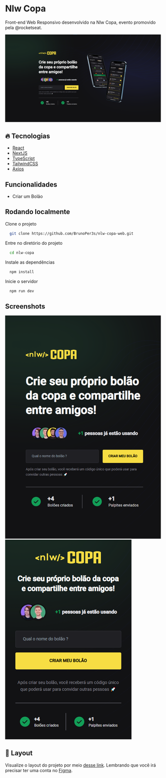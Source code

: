 # Nlw Copa <Web/>

Front-end Web Responsivo desenvolvido na Nlw Copa, evento promovido pela @rocketseat.

![image](https://github.com/BrunoPer3s/nlw-copa-web/blob/main/assets/app-img.png)

## :fire: Tecnologias

- [React](https://pt-br.reactjs.org/)
- [NextJS](https://nextjs.org/)
- [TypeScript](https://www.typescriptlang.org/)
- [TailwindCSS](https://tailwindcss.com/)
- [Axios](https://github.com/axios/axios)


## Funcionalidades

- Criar um Bolão



## Rodando localmente

Clone o projeto

```bash
  git clone https://github.com/BrunoPer3s/nlw-copa-web.git
```

Entre no diretório do projeto

```bash
  cd nlw-copa
```

Instale as dependências

```bash
  npm install
```

Inicie o servidor

```bash
  npm run dev
```


## Screenshots

![image](https://github.com/BrunoPer3s/nlw-copa-web/blob/main/assets/app-tablet-img.png) ![image](https://github.com/BrunoPer3s/nlw-copa-web/blob/main/assets/app-mobile-img.png)

## 🔖 Layout

Visualize o layout do projeto por meio [desse link](https://www.figma.com/file/GXHI2fST5PSNeSWGInYbAN/Bol%C3%A3o-da-Copa-(Community)). Lembrando que você irá precisar ter uma conta no [Figma](http://figma.com/).


